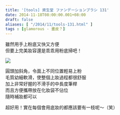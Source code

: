 ```yaml
---
title: '[tools] 資生堂 ファンデーションブラシ 131'
date: 2014-11-18T08:00:00.001+08:00
draft: false
aliases: [ "/2014/11/tools-131.html" ]
tags : [glamorous - 畫皮？]
---
```


雖然用手上粉底又快又方便  
但要上完美妝容還是乖乖用粉底掃吧！  

[![](https://4.bp.blogspot.com/-UGXae4Pgoag/XFbHTuc44hI/AAAAAAAAH2o/kIHl1i5X-LA8oP53HDCKL58Ah9ZjqvZNgCLcBGAs/s640/15559911300_7fdcb17cb9_z.jpg)](https://4.bp.blogspot.com/-UGXae4Pgoag/XFbHTuc44hI/AAAAAAAAH2o/kIHl1i5X-LA8oP53HDCKL58Ah9ZjqvZNgCLcBGAs/s1600/15559911300_7fdcb17cb9_z.jpg)

圓頭加斜角，令面上不同位置輕易上粉  
毛質幼細軟滑，使整個上妝過程都很舒服  
加上非常好握的不滑手的中長度筆桿  
而且方便攜帶放在化妝袋不佔位  
隨時補妝都可以  
  
超好用！實在每個會用底妝的都應該要有一枝呢～（笑）